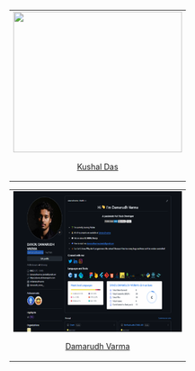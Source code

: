 <table width="100%">
           <tr>
             <td align="center">
               <img src="https://github.com/Kushal997-das/Hacktoberfest-2024/blob/master/Intermediate%20Level%20%F0%9F%93%81/Kushal997-das/my%20github%20profile.JPG" height="250" width="300"/>
               <p><a href="https://github.com/Kushal997-das">Kushal Das</a></p>
            </td>
          </tr>
</table>

<table width="100%">
  <tr>
    <td align="center">
       <img src="./damarudhvarma/damarudhvarma-github.png" height="250" width="300" />
      <p><a href="https://github.com/damarudhvarma">Damarudh Varma</a></p>
     </td>
  </tr>
</table>
